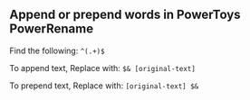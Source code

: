 ## Append or prepend words in PowerToys PowerRename 
Find the following: `^(.+)$`

To append text, Replace with: `$& [original-text]`

To prepend text, Replace with: `[original-text] $&`
